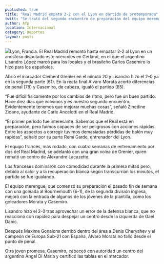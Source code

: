 ```yaml
---
published: true
title: "Real Madrid empata 2-2 con el Lyon en partido de pretemporada"
twitt: "Se trató del segundo encuentro de preparación del equipo merengue. El primero fue en contra del Bournemouth, de la segunda división inglesa con marcado de 6-1 a favor del cuadro español."
author: Afp
location: Internacional
category: Deportes
layout: posts
---
```


![](http://i.imgur.com/O3Pq4Vom.jpg)Lyon, Francia. El Real Madrid remontó hasta empatar 2-2 al Lyon en un amistoso disputado este miércoles en Gerland, en el que el argentino Lisandro López marcó para los locales y el brasileño Carlos Casemiro lo hizo para los españoles.

Abrió el marcador Clement Grenier en el minuto 20 y Lisandro hizo el 2-0 ya en la segunda parte (61). En la recta final Álvaro Morata acortó diferencias de penal (78) y Casemiro, de cabeza, igualó el partido (85).

“Fue difícil físicamente por los cambios de ritmo, pero fue un buen partido. Hace diez días que volvimos y es nuestro segundo encuentro. Evidentemente tenemos que mejorar muchas cosas”, señaló Zinedine Zidane, ayudante de Carlo Ancelotti en el Real Madrid.

“El primer periodo fue interesante. Sabemos que el Real está en preparación, pero fuimos capaces de ser peligrosos con acciones rápidas. Entre los aspectos a corregir tuvimos demasiadas pérdidas de balón muy rápidas”, señaló por su parte Remi Garde, entrenador del Lyon.

El equipo francés, más rodado, con cuatro semanas de entrenamiento por dos del Real Madrid, se adelantó con una gran volea de Grenier, quien remató un centro de Alexandre Lacazette.

Los franceses dominaron con comodidad durante la primera mitad pero, debido al calor y a la recuperación blanca según transcurrían los minutos, el partido se fue igualando.

El equipo merengue, que comenzó su preparación el pasado fin de semana con una goleada al Bournemouth (6-1), de la segunda división inglesa, mejoró con la entrada de algunos de los jóvenes de la plantilla, como los goleadores Morata y Casemiro.

Lisandro hizo el 2-0 tras aprovechar un error de la defensa blanca, que no reaccionó con rapidez para despejar un centro desde la izquierda de Gael Danic.

Después Maxime Gonalons derribó dentro del área a Denis Cheryshev y el campeón de Europa Sub-21 con España, Álvaro Morata no falló desde el punto de penal.

Otra joven promesa, Casemiro, cabeceó con autoridad un centro del argentino Ángel Di María y certificó las tablas en el marcador.
